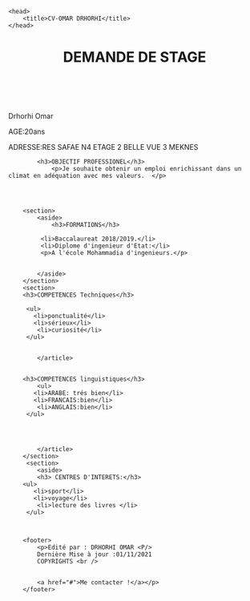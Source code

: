 
<html>
   
	<head>
        <title>CV-OMAR DRHORHI</title>
    </head>
  <center>
    <body>
        <header>
            <h1>DEMANDE DE STAGE</h1><br />
   </center>
   <Div Align=Left>
             Drhorhi Omar<br />
			<p>AGE:20ans</p>
			ADRESSE:RES SAFAE N4 ETAGE 2 BELLE VUE 3 MEKNES
			
     
        
        
            <h3>OBJECTIF PROFESSIONEL</h3>
                <p>Je souhaite obtenir un emploi enrichissant dans un climat en adéquation avec mes valeurs.  </p>
				
				
        
        
        <section>
            <aside>
                <h3>FORMATIONS</h3>

             <li>Baccalaureat 2018/2019.</li>
             <li>Diplome d'ingenieur d'Etat:</li>
             <p>A l'école Mohammadia d'ingenieurs.</p>        
				
				
            </aside>
		</section>
		<section>
		<h3>COMPETENCES Techniques</h3>
                   
         <ul>
           <li>ponctualité</li>
           <li>sérieux</li>
            <li>curiosité</li>
         </ul>			
                
				
            </article>
			
		
        <h3>COMPETENCES linguistiques</h3>			
            <ul>
           <li>ARABE: trés bien</li>
           <li>FRANCAIS:bien</li>
            <li>ANGLAIS:bien</li>
         </ul>
                
               
				
				
            </article>
        </section>
		 <section>
            <aside>
			<h3> CENTRES D'INTERETS:</h3>
		<ul>
           <li>sport</li>
           <li>voyage</li>
            <li>lecture des livres </li>
         </ul>
			
               
       
        <footer>
            <p>Edité par : DRHORHI OMAR <P/>
			Dernière Mise à jour :01/11/2021
			COPYRIGHTS <br />
		

            <a href="#">Me contacter !</a></p>
        </footer>
	
